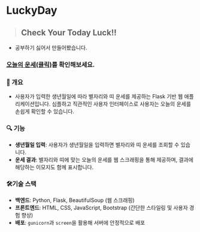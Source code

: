 # LuckyDay
>## Check Your Today Luck!!

* 공부하기 싫어서 만들어봤습니다.

### [오늘의 운세(클릭)](http://freleefty.org:3001/)를 확인해보세요.


### 🌟 개요

- 사용자가 입력한 생년월일에 따라 별자리와 띠 운세를 제공하는 Flask 기반 웹 애플리케이션입니다. 심플하고 직관적인 사용자 인터페이스로 사용자는 오늘의 운세를 손쉽게 확인할 수 있습니다.

### 🔍  기능

- **생년월일 입력**: 사용자가 생년월일을 입력하면 별자리와 띠 운세를 조회할 수 있습니다.
- **운세 결과**: 별자리와 띠에 맞는 오늘의 운세를 웹 스크래핑을 통해 제공하며, 결과에 해당하는 이모지도 함께 표시합니다.

### 🛠️기술 스택

- **백엔드**: Python, Flask, BeautifulSoup (웹 스크래핑)
- **프론트엔드**: HTML, CSS, JavaScript, Bootstrap (간단한 스타일링 및 사용자 경험 향상)
- **배포**: `gunicorn`과 `screen`을 활용해 서버에 안정적으로 배포
